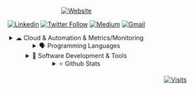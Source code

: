 
<div align="center">


[![Website](https://img.shields.io/badge/website-000000?style=for-the-badge&logo=About.me&logoColor=white)](https://hhaluk.me)

[![Linkedin](https://img.shields.io/badge/LinkedIn-0077B5?style=for-the-badge&logo=linkedin&logoColor=white)](https://www.linkedin.com/in/huseyinnurbaki)
[![Twitter Follow](https://img.shields.io/badge/Twitter-1DA1F2?style=for-the-badge&logo=twitter&logoColor=white)](https://twitter.com/intent/follow?screen_name=morothepriest)
[![Medium](https://img.shields.io/badge/Medium-12100E?style=for-the-badge&logo=medium&logoColor=white)](https://huseyinnurbaki.medium.com)
[![Gmail](https://img.shields.io/badge/Gmail-D14836?style=for-the-badge&logo=gmail&logoColor=white)](mailto:huseyinnurbaki@gmail.com)


<!---
### Checkout my latest Medium Stories ⬇️
#### [Containerize Go + SQLite with Docker](https://huseyinnurbaki.medium.com/containerize-go-sqlite-with-docker-6d7fbecd14f0)
#### [Part 1-2-3-4: NestJS Containerization & Kubernetes Deployment Series](https://huseyinnurbaki.medium.com/nestjs-kubernetes-deployment-part-1-containerization-1e06b054b875)
#### [Git Tips](https://medium.com/@huseyinnurbaki/tips-on-git-4f221d613468)
#### [Sobriquets of Repulsive Software Engineers](https://medium.com/@huseyinnurbaki/sobriquets-of-repulsive-software-engineers-e62c82d2d10b)

-->

  
  <details>
  <summary> ☁ Cloud & Automation & Metrics/Monitoring </summary>

![Azure](https://img.shields.io/badge/microsoft%20azure-0089D6?style=for-the-badge&logo=microsoft-azure&logoColor=white)
![AWS](https://img.shields.io/badge/Amazon_AWS-FF9900?style=for-the-badge&logo=amazonaws&logoColor=white)
![CircleCI](https://img.shields.io/badge/circleci-343434?style=for-the-badge&logo=circleci&logoColor=white)
![DO](https://img.shields.io/badge/Digital_Ocean-0080FF?style=for-the-badge&logo=DigitalOcean&logoColor=white)
![GA](https://img.shields.io/badge/GitHub_Actions-2088FF?style=for-the-badge&logo=github-actions&logoColor=white)

![Gitlab](https://img.shields.io/badge/GitLab-330F63?style=for-the-badge&logo=gitlab&logoColor=white)
![Azure](https://img.shields.io/badge/Azure_DevOps-0078D7?style=for-the-badge&logo=azure-devops&logoColor=white)
![Ansible](https://img.shields.io/badge/Ansible-000000?style=for-the-badge&logo=ansible&logoColor=white)
![Jenkins](https://img.shields.io/badge/Jenkins-D24939?style=for-the-badge&logo=Jenkins&logoColor=white)

![Grafana](https://img.shields.io/badge/Grafana-F2F4F9?style=for-the-badge&logo=grafana&logoColor=orange&labelColor=F2F4F9)
![Kibana](https://img.shields.io/badge/Kibana-005571?style=for-the-badge&logo=Kibana&logoColor=white)
![Prometheus](https://img.shields.io/badge/Prometheus-000000?style=for-the-badge&logo=prometheus&labelColor=000000)
![FluentD](https://img.shields.io/badge/fluentd-599CD0?style=for-the-badge&logo=fluentd&logoColor=white&labelColor=599CD0)

![K8S](https://img.shields.io/badge/kubernetes-326ce5.svg?&style=for-the-badge&logo=kubernetes&logoColor=white)
![Docker](https://img.shields.io/badge/Docker-2CA5E0?style=for-the-badge&logo=docker&logoColor=white)
![Nginx](https://img.shields.io/badge/Nginx-009639?style=for-the-badge&logo=nginx&logoColor=white)

</details>

  <details>
  <summary> 🗣️ Programming Languages </summary>


![JS](https://img.shields.io/badge/JavaScript-323330?style=for-the-badge&logo=javascript&logoColor=F7DF1E)
![TS](https://img.shields.io/badge/TypeScript-007ACC?style=for-the-badge&logo=typescript&logoColor=white)
![Go](https://img.shields.io/badge/Go-00ADD8?style=for-the-badge&logo=go&logoColor=white)
![Java](https://img.shields.io/badge/Java-ED8B00?style=for-the-badge&logo=java&logoColor=white)

</details>
  
  
 <details>
  <summary> 🚀 Software Development & Tools </summary>

  
![nestjs](https://img.shields.io/badge/nestjs-E0234E?style=for-the-badge&logo=nestjs&logoColor=white)
![nodejs](https://img.shields.io/badge/Node.js-339933?style=for-the-badge&logo=nodedotjs&logoColor=white)
![express](https://img.shields.io/badge/Express.js-000000?style=for-the-badge&logo=express&logoColor=white)
![spring](https://img.shields.io/badge/Spring-6DB33F?style=for-the-badge&logo=spring&logoColor=white)

![rn](https://img.shields.io/badge/React_Native-20232A?style=for-the-badge&logo=react&logoColor=61DAFB)
![react](https://img.shields.io/badge/React-20232A?style=for-the-badge&logo=react&logoColor=61DAFB)
![redux](https://img.shields.io/badge/Redux%20saga-86D46B?style=for-the-badge&logo=redux%20saga&logoColor=999999)
![jest](https://img.shields.io/badge/Jest-C21325?style=for-the-badge&logo=jest&logoColor=white)
![apollo](https://img.shields.io/badge/Apollo%20GraphQL-311C87?&style=for-the-badge&logo=Apollo%20GraphQL&logoColor=white)
![gatsby](https://img.shields.io/badge/Gatsby-663399?style=for-the-badge&logo=gatsby&logoColor=white)
![strapi](https://img.shields.io/badge/strapi-2e7eea?style=for-the-badge&logo=strapi&logoColor=white)

![redis](https://img.shields.io/badge/redis-CC0000.svg?&style=for-the-badge&logo=redis&logoColor=white)
![kafka](https://img.shields.io/badge/Apache_Kafka-231F20?style=for-the-badge&logo=apache-kafka&logoColor=white)
![es](https://img.shields.io/badge/Elastic_Search-005571?style=for-the-badge&logo=elasticsearch&logoColor=white)
![mongo](https://img.shields.io/badge/MongoDB-4EA94B?style=for-the-badge&logo=mongodb&logoColor=white)
![pg](https://img.shields.io/badge/PostgreSQL-316192?style=for-the-badge&logo=postgresql&logoColor=white)
![sqlite](https://img.shields.io/badge/SQLite-07405E?style=for-the-badge&logo=sqlite&logoColor=white)

![sonarqube](https://img.shields.io/badge/SonarQube-4c9bd6?style=for-the-badge&logo=SonarQube&logoColor=white&labelColor=4c9bd6)
![swg](https://img.shields.io/badge/Swagger-85EA2D?style=for-the-badge&logo=Swagger&logoColor=white)
![insomnia](https://img.shields.io/badge/Insomnia-5849be?style=for-the-badge&logo=Insomnia&logoColor=white)
![vsc](https://img.shields.io/badge/Visual_Studio_Code-0078D4?style=for-the-badge&logo=visual%20studio%20code&logoColor=white)
![lighthouse](https://img.shields.io/badge/Lighthouse-F44B21?style=for-the-badge&logo=Lighthouse&logoColor=white)
![brave](https://img.shields.io/badge/Brave-FF1B2D?style=for-the-badge&logo=Brave&logoColor=white)

</details>
  
 <details>
  <summary> ⭐ Github Stats </summary>

  ![Huseyinnurbaki's GitHub stats](https://github-readme-stats.vercel.app/api?username=Huseyinnurbaki&theme=highcontrast&show_icons=true)


</details>

</div>
<div align="right">

[![Visits](https://komarev.com/ghpvc/?username=Huseyinnurbaki&logo=GitHub&label=visits&color=red&logoColor=white&style=flat-square)](https://github.com/Huseyinnurbaki)

</div>

